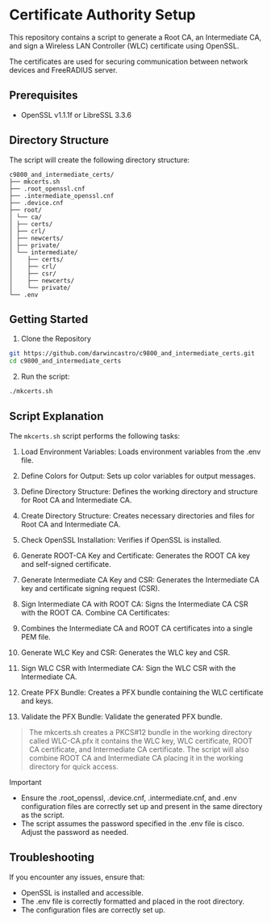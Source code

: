 # Certificate Authority Setup

This repository contains a script to generate a Root CA, an Intermediate CA, and sign a Wireless LAN Controller (WLC) certificate using OpenSSL. 

The certificates are used for securing communication between network devices and FreeRADIUS server.

## Prerequisites

- OpenSSL v1.1.1f or LibreSSL 3.3.6

## Directory Structure

The script will create the following directory structure:

```
c9800_and_intermediate_certs/
├── mkcerts.sh
├── .root_openssl.cnf
├── .intermediate_openssl.cnf
├── .device.cnf
├── root/
│ └── ca/
│ ├── certs/
│ ├── crl/
│ ├── newcerts/
│ ├── private/
│ └── intermediate/
│    ├── certs/
│    ├── crl/
│    ├── csr/
│    ├── newcerts/
│    └── private/
└── .env
```

## Getting Started

1. Clone the Repository

```sh
git https://github.com/darwincastro/c9800_and_intermediate_certs.git
cd c9800_and_intermediate_certs
```

2. Run the script:

```sh
./mkcerts.sh
```

## Script Explanation
The `mkcerts.sh` script performs the following tasks:

1. Load Environment Variables:
    Loads environment variables from the .env file.

2. Define Colors for Output:
    Sets up color variables for output messages.

3. Define Directory Structure:
    Defines the working directory and structure for Root CA and Intermediate CA.

4. Create Directory Structure:
    Creates necessary directories and files for Root CA and Intermediate CA.

5. Check OpenSSL Installation:
    Verifies if OpenSSL is installed.

6. Generate ROOT-CA Key and Certificate:
    Generates the ROOT CA key and self-signed certificate.

7. Generate Intermediate CA Key and CSR:
    Generates the Intermediate CA key and certificate signing request (CSR).

8. Sign Intermediate CA with ROOT CA:
    Signs the Intermediate CA CSR with the ROOT CA.
Combine CA Certificates:

9. Combines the Intermediate CA and ROOT CA certificates into a single PEM file.

10. Generate WLC Key and CSR:
    Generates the WLC key and CSR.

11. Sign WLC CSR with Intermediate CA:
    Sign the WLC CSR with the Intermediate CA.

12. Create PFX Bundle:
    Creates a PFX bundle containing the WLC certificate and keys.

13. Validate the PFX Bundle:
    Validate the generated PFX bundle.


> The mkcerts.sh creates a PKCS#12 bundle in the working directory called WLC-CA.pfx it contains the WLC key, WLC certificate, ROOT CA certificate, and Intermediate CA certificate. The script will also combine ROOT CA and Intermediate CA placing it in the working directory for quick access.



> [!IMPORTANT]  
> - Ensure the .root_openssl, .device.cnf, .intermediate.cnf, and .env configuration files are correctly set up and present in the same directory as the script.
> - The script assumes the password specified in the .env file is cisco. Adjust the password as needed.



## Troubleshooting
If you encounter any issues, ensure that:

- OpenSSL is installed and accessible.
- The .env file is correctly formatted and placed in the root directory.
- The configuration files are correctly set up.



